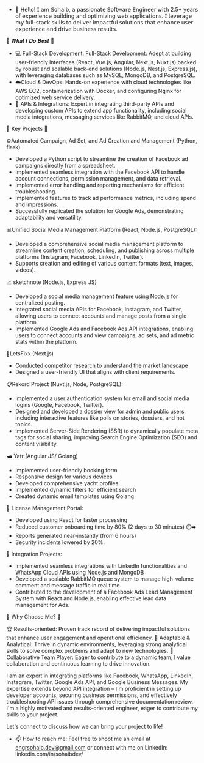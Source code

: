 - 👋 𝖧𝖾𝗅𝗅𝗈! 𝖨 𝖺𝗆 𝖲𝗈𝗁𝖺𝗂𝖻, 𝖺 𝗉𝖺𝗌𝗌𝗂𝗈𝗇𝖺𝗍𝖾 𝖲𝗈𝖿𝗍𝗐𝖺𝗋𝖾 𝖤𝗇𝗀𝗂𝗇𝖾𝖾𝗋 𝗐𝗂𝗍𝗁 2.5+ 𝗒𝖾𝖺𝗋𝗌 𝗈𝖿 𝖾𝗑𝗉𝖾𝗋𝗂𝖾𝗇𝖼𝖾 𝖻𝗎𝗂𝗅𝖽𝗂𝗇𝗀 𝖺𝗇𝖽 𝗈𝗉𝗍𝗂𝗆𝗂𝗓𝗂𝗇𝗀 𝗐𝖾𝖻 𝖺𝗉𝗉𝗅𝗂𝖼𝖺𝗍𝗂𝗈𝗇𝗌. 𝖨 𝗅𝖾𝗏𝖾𝗋𝖺𝗀𝖾 𝗆𝗒 𝖿𝗎𝗅𝗅-𝗌𝗍𝖺𝖼𝗄 𝗌𝗄𝗂𝗅𝗅𝗌 𝗍𝗈 𝖽𝖾𝗅𝗂𝗏𝖾𝗋 𝗂𝗆𝗉𝖺𝖼𝗍𝖿𝗎𝗅 𝗌𝗈𝗅𝗎𝗍𝗂𝗈𝗇𝗌 𝗍𝗁𝖺𝗍 𝖾𝗇𝗁𝖺𝗇𝖼𝖾 𝗎𝗌𝖾𝗋 𝖾𝗑𝗉𝖾𝗋𝗂𝖾𝗇𝖼𝖾 𝖺𝗇𝖽 𝖽𝗋𝗂𝗏𝖾 𝖻𝗎𝗌𝗂𝗇𝖾𝗌𝗌 𝗋𝖾𝗌𝗎𝗅𝗍𝗌.

🌟 𝑾𝒉𝒂𝒕 𝑰 𝑫𝒐 𝑩𝒆𝒔𝒕 🌟

- 💻 Full-Stack Development: Full-Stack Development: Adept at building user-friendly interfaces (React, Vue.js, Angular, Next.js, Nuxt.js) backed by robust and scalable back-end solutions (Node.js, Nest.js, Express.js), with leveraging databases such as MySQL, MongoDB, and PostgreSQL.
- ☁️Cloud & DevOps: Hands-on experience with cloud technologies like AWS EC2, containerization with Docker, and configuring Nginx for optimized web service delivery.
- 🔗 APIs & Integrations: Expert in integrating third-party APIs and developing custom APIs to extend app functionality, including social media integrations, messaging services like RabbitMQ, and cloud APIs.

🚀 Key Projects 🚀

⚙️Automated Campaign, Ad Set, and Ad Creation and Management (Python, flask)
- Developed a Python script to streamline the creation of Facebook ad campaigns directly from a spreadsheet.
- Implemented seamless integration with the Facebook API to handle account connections, permission management, and data retrieval.
- Implemented error handling and reporting mechanisms for efficient troubleshooting.
- Implemented features to track ad performance metrics, including spend and impressions.
- Successfully replicated the solution for Google Ads, demonstrating adaptability and versatility.

📊Unified Social Media Management Platform (React, Node.js, PostgreSQL):
- Developed a comprehensive social media management platform to streamline content creation, scheduling, and publishing across multiple platforms (Instagram, Facebook, LinkedIn, Twitter).
- Supports creation and editing of various content formats (text, images, videos).

📈 sketchnote (Node.js, Express JS)
- Developed a social media management feature using Node.js for centralized posting.
- Integrated social media APIs for Facebook, Instagram, and Twitter, allowing users to connect accounts and manage posts from a single platform.
- Implemented Google Ads and Facebook Ads API integrations, enabling users to connect accounts and view campaigns, ad sets, and ad metric stats within the platform.

🔧LetsFixx (Next.js)
- Conducted competitor research to understand the market landscape
- Designed a user-friendly UI that aligns with client requirements.

📋Rekord Project (Nuxt.js, Node, PostgreSQL):
- Implemented a user authentication system for email and social media logins (Google, Facebook, Twitter).
- Designed and developed a dossier view for admin and public users, including interactive features like polls on stories, dossiers, and hot topics.
- Implemented Server-Side Rendering (SSR) to dynamically populate meta tags for social sharing, improving Search Engine Optimization (SEO) and content visibility.

🛥️ Yatr (Angular JS/ Golang)
- Implemented user-friendly booking form
- Responsive design for various devices
- Developed comprehensive yacht profiles
- Implemented dynamic filters for efficient search
- Created dynamic email templates using Golang

📜 License Management Portal:
- Developed using React for faster processing
- Reduced customer onboarding time by 80% (2 days to 30 minutes) ⏱️➡️
- Reports generated near-instantly (from 6 hours)
- Security incidents lowered by 20%.

🔗 Integration Projects:
- Implemented seamless integrations with LinkedIn functionalities and WhatsApp Cloud APIs using Node.js and MongoDB
- Developed a scalable RabbitMQ queue system to manage high-volume comment and message traffic in real time.
- Contributed to the development of a Facebook Ads Lead Management System with React and Node.js, enabling effective lead data management for Ads.


🌟 Why Choose Me? 🌟

🏆 Results-oriented: Proven track record of delivering impactful solutions that enhance user engagement and operational efficiency.
🧠 Adaptable & Analytical: Thrive in dynamic environments, leveraging strong analytical skills to solve complex problems and adapt to new technologies.
🤝 Collaborative Team Player: Eager to contribute to a dynamic team, I value collaboration and continuous learning to drive innovation.

I am an expert in integrating platforms like Facebook, WhatsApp, LinkedIn, Instagram, Twitter, Google Ads API, and Google Business Messages. My expertise extends beyond API integration – I'm proficient in setting up developer accounts, securing business permissions, and effectively troubleshooting API issues through comprehensive documentation review. I'm a highly motivated and results-oriented engineer, eager to contribute my skills to your project.

Let's connect to discuss how we can bring your project to life!

- 📫 How to reach me: Feel free to shoot me an email at engrsohaib.dev@gmail.com or connect with me on LinkedIn: linkedin.com/in/sohaibdev/

